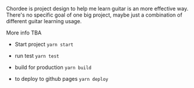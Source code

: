 Chordee is project design to help me learn guitar is an more effective way. There's no specific goal of one big project, maybe just a combination of different guitar learning usage.

More info TBA

- Start project
  `yarn start`

- run test
  `yarn test`

- build for production
  `yarn build`

- to deploy to github pages
  `yarn deploy`
